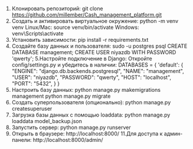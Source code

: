 1. Клонировать репозиторий:
git clone https://github.com/millember/Cash_management_platform.git
2. Создать и активировать виртуальное окружение:
python -m venv venv
Linux/Mac:
source venv/bin/activate
Windows:
venv\Scripts\activate
3. Установить зависимости:
pip install -r requirements.txt
4. Создайте базу данных и пользователя:
sudo -u postgres psql
CREATE DATABASE management;
CREATE USER niyazdb WITH PASSWORD 'qwerty';
5.Настройте подключение в Django:
Откройте config/settings.py и убедитесь в наличии:
DATABASES = {
    'default': {
        "ENGINE": "django.db.backends.postgresql",
        "NAME": "management",
        "USER": "niyazdb",
        "PASSWORD": "qwerty",
        "HOST": "localhost",
        "PORT": "5432",
    }
}
6. Настроить базу данных:
python manage.py makemigrations management
python manage.py migrate
7. Создать суперпользователя (опционально):
python manage.py createsuperuser
8. Загрузка базы данных с помощью loaddata:
python manage.py loaddata model_backup.json
9. Запустить сервер:
python manage.py runserver
10. Открыть в браузере:
http://localhost:8000/
11.Для доступа к админ-панели:
http://localhost:8000/admin/
